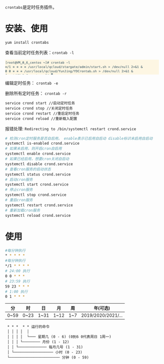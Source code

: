 
`crontabs`是定时任务插件。

# 安装、使用

```sh
yum install crontabs
```

查看当前定时任务列表：`crontab -l`

<img src="/assets/images/useage/34.png"/>

编辑定时任务： `crontab -e`

删除所有定时任务： `crontab -r`

```sh
service crond start //启动定时任务
service crond stop //关闭定时任务
service crond restart //重启定时任务
service crond reload //重新载入配置
```

报错处理: `Redirecting to /bin/systemctl restart crond.service`

```sh
# 检测cron定时服务是否自启用。 enable表示已启用自启动 disable标识未启用自启动
systemctl is-enabled crond.service
# 如果未启用，则开启cron自启用
systemctl enable crond.service
# 如果已经启用，想要cron关闭自启动
systemctl disable crond.service
# 查看cron服务的启动状态
systemctl status crond.service
# 启动cron服务
systemctl start crond.service
# 停止cron服务
systemctl stop crond.service
# 重启cron服务
systemctl restart crond.service
# 重新加载cron服务
systemctl reload crond.service
```

# 使用

```bash
#每分钟执行 
* * * * *
#每分钟执行 
*/1 * * * *
# 24:00 执行
0 0 * * *
# 23:59 执行
59 23 * * * 
# 1:00 执行
0 1 * * *
```

|分|时|日|月|周|年(可选)|
| --- | --- | --- | --- | --- | --- |
| 0~59 | 0~23 | 1~31 | 1~12 | 1~7 | 2019/2020/2021/... |

```
 * * *  * * 运行的命令
 │ │ │ │  │
 │ │ │ │  └─── 星期几 (0 - 6) (0到6 0代表周日 1周一)
 │ │ │ └──────── 月份 (1 - 12)
 │ │ └───────────── 每月几号 (1 - 31)
 │ └────────────────── 小时 (0 - 23)
 └─────────────────────── 分钟 (0 - 59)
```
